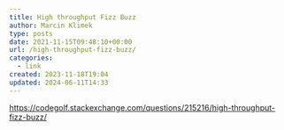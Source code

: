 ```yaml
---
title: High throughput Fizz Buzz
author: Marcin Klimek
type: posts
date: 2021-11-15T09:48:10+00:00
url: /high-throughput-fizz-buzz/
categories:
  - link
created: 2023-11-18T19:04
updated: 2024-06-11T14:33
---
```


https://codegolf.stackexchange.com/questions/215216/high-throughput-fizz-buzz/